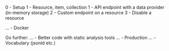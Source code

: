0 - Setup
1 - Resource, item, collection
1 - API endpoint with a data provider (in-memory storage)
2 - Custom endpoint on a resource
3 - Disable a resource

... - Docker


Go further:
... - Better code with static analysis tools
... - Production
... - Vocabulary (jsonld etc.)
